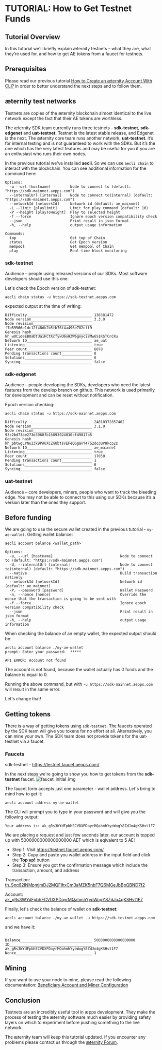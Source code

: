 # TUTORIAL: How to Get Testnet Funds

## Tutorial Overview

In this tutorial we'll briefly explain æternity testnets – what they are, what they're used for, and how to get AE tokens from a faucet for testnets.

## Prerequisites

Please read our previous tutorial [How to Create an æternity Account With CLI?](account-creation-in-ae-cli.md) in order to better understand the next steps and to follow them.

## æternity test networks

Testnets are copies of the æternity blockchain almost identical to the live network except the fact that their AE tokens are worthless.

The æternity SDK team currently runs three testnets - **sdk-testnet**, **sdk-edgenet** and **uat-testnet**. Testnet is the latest stable release, and Edgenet is the next. The æternity core team runs another network, **uat-testnet**. It’s for internal testing and is not guaranteed to work with the SDKs. But it’s the one which has the very latest features and may be useful for you if you are an enthusiast who runs their own nodes.

In the previous tutorial we've installed **aecli**. So we can use ```aecli chain``` to interact with the blockchain. You can see additional information for the command here:


```
Options:
  -u --url [hostname]         Node to connect to (default: "https://sdk-mainnet.aepps.com")
  --internalUrl [internal]    Node to connect to(internal) (default: "https://sdk-mainnet.aepps.com")
  --networkId [networkId]     Network id (default: ae_mainnet)
  -L --limit [playlimit]      Limit for play command (default: 10)
  -P --height [playToHeight]  Play to selected height
  -f --force                  Ignore epoch version compatibility check
  --json                      Print result in json format
  -h, --help                  output usage information

Commands:
  top                         Get top of Chain
  status                      Get Epoch version
  mempool                     Get mempool of Chain
  play                        Real-time block monitoring
```

### sdk-testnet

Audience – people using released versions of our SDKs. Most software developers should use this one.

Let's check the Epoch version of sdk-testnet:
```
aecli chain status -u https://sdk-testnet.aepps.com
```
expected output at the time of writing:
```
Difficulty______________________________ 138381472
Node version____________________________ 3.3.0
Node revision___________________________ f7b59566e1dc12f48db2b5fb76f4a496e782cff9
Genesis hash____________________________ kh_wUCideEB8aDtUaiHCtKcfywU6oHZW6gnyci8Mw6S1RSTCnCRu
Network ID______________________________ ae_uat
Listening_______________________________ true
Peer count______________________________ 8078
Pending transactions count______________ 0
Solutions_______________________________ 0
Syncing_________________________________ false
```

### sdk-edgenet

Audience – people developing the SDKs, developers who need the latest features from the develop branch on github. This network is used primarily for development and can be reset without notification.

Epoch version checking:
```
aecli chain status -u https://sdk-mainnet.aepps.com
```
```
Difficulty______________________________ 24810372857402
Node version____________________________ 3.1.0
Node revision___________________________ 93c2bd73ae273e3068fb16893024030cf49817b5
Genesis hash____________________________ kh_pbtwgLrNu23k9PA6XCZnUbtsvEFeQGgavY4FS2do3QP8kcp2z
Network ID______________________________ ae_mainnet
Listening_______________________________ true
Peer count______________________________ 17050
Pending transactions count______________ 1
Solutions_______________________________ 0
Syncing_________________________________ false
```

### uat-testnet

Audience – core developers, miners, people who want to track the bleeding edge. You may not be able to connect to this using our SDKs because it’s a version later than the ones they support.

## Before funding

We are going to use the secure wallet created in the previous tutorial - ```my-ae-wallet```.
Getting wallet balance: 
```
aecli account balance <wallet_path>
```
```
Options:
  -u, --url [hostname]                               Node to connect to (default: "https://sdk-mainnet.aepps.com")
  -U, --internalUrl [internal]                       Node to connect to(internal) (default: "https://sdk-mainnet.aepps.com")
  --native                                           Build transaction natively
  --networkId [networkId]                            Network id (default: ae_mainnet)
  -P, --password [password]                          Wallet Password
  -n, --nonce [nonce]                                Override the nonce that the transaction is going to be sent with
  -f --force                                         Ignore epoch version compatibility check
  --json                                             Print result in json format
  -h, --help                                         output usage information
```
When checking the balance of an empty wallet, the expected output should be:
```
aecli account balance ./my-ae-wallet
prompt: Enter your password:  *****

API ERROR: Account not found
```
The account is not found, because the wallet actually has 0 funds and the balance is equal to 0.

Running the above command, but with ```-u https://sdk-mainnet.aepps.com``` will result in the same error.

Let's change that!

## Getting tokens

There is a way of getting tokens using ```sdk-testnet```. The faucets operated by the SDK team will give you tokens for no effort at all. Alternatively, you can mine your own. The SDK team does not provide tokens for the uat-testnet via a faucet.

### Faucets

sdk-testnet - https://testnet.faucet.aepps.com/

In the next steps we're going to show you how to get tokens from the **sdk-testnet** faucet.
![faucet_initial_img](https://i.ibb.co/86NdLnv/testnet-faucet-aepps-com.png)


The faucet form accepts just one parameter - wallet address.
Let's bring to mind how to get it:
```
aecli account address my-ae-wallet
```
The CLI will prompt you to type in your password and will give you the following output:
```
Your address is: ak_gRs3WYdFpbhECVDXPDayrMQahmhYyoWogY8ZdJo4gKSHvt1F7
```
We are placing a request and just few seconds later, our account is topped up with 5000000000000000000 AET which is eqivalent to 5 AE!

- Step 1: Visit https://testnet.faucet.aepps.com/
- Step 2: Copy and paste you wallet address in the input field and click the **Top up!** button
- Step 3: Ensure you got the confirmation message which include the transaction, amount, and address

Transaction: [th_Snq62iNMpmjmDJ2MQFihxCm3aMZK5nbF7Q6MGeJbBpQBND7f2](https://testnet.explorer.aepps.com/#/tx/th_Snq62iNMpmjmDJ2MQFihxCm3aMZK5nbF7Q6MGeJbBpQBND7f2)

Account: [ak_gRs3WYdFpbhECVDXPDayrMQahmhYyoWogY8ZdJo4gKSHvt1F7](https://testnet.explorer.aepps.com/#/account/ak_gRs3WYdFpbhECVDXPDayrMQahmhYyoWogY8ZdJo4gKSHvt1F7)

Finally, let's check the balance of wallet on **sdk-testnet**:

```
aecli account balance ./my-ae-wallet -u https://sdk-testnet.aepps.com
```
and we have it:

```

Balance_________________________________ 5000000000000000000
ID______________________________________ ak_gRs3WYdFpbhECVDXPDayrMQahmhYyoWogY8ZdJo4gKSHvt1F7
Nonce___________________________________ 1
```

## Mining

If you want to use your node to mine, please read the following documentation:
[Beneficiary Account and Miner Configuration](https://github.com/aeternity/epoch/blob/master/docs/configuration.md#beneficiary-account)

## Conclusion

Testnets are an incredibly useful tool in æpps development. They make the process of testing the æternity software much easier by providing safety layers on which to experiment before pushing something to the live network.

The æternity team will keep this tutorial updated. If you encounter any problems please contact us through the [æternity Forum](https://forum.aeternity.com/c/development).

